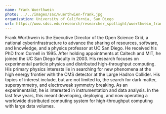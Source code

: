 ```yaml
---
name: Frank Wuerthwein
photo: ../../images/sac/wuerthwien-frank.jpg
organization: University of California, San Diego
url: https://www.sdsc.edu/research/researcher_spotlight/wuerthwein_frank.html
---
```


Frank Würthwein is the Executive Director of the Open Science Grid, a national cyberinfrastructure to advance the sharing of resources, software, and knowledge, and a physics professor at UC San Diego. He received his PhD from Cornell in 1995. After holding appointments at Caltech and MIT, he joined the UC San Diego faculty in 2003. His research focuses on experimental particle physics and distributed high-throughput computing. His primary physics interests lie in searching for new phenomena at the high energy frontier with the CMS detector at the Large Hadron Collider. His topics of interest include, but are not limited to, the search for dark matter, supersymmetry, and electroweak symmetry breaking. As an experimentalist, he is interested in instrumentation and data analysis. In the last few years, this meant developing, deploying, and now operating a worldwide distributed computing system for high-throughput computing with large data volumes.
